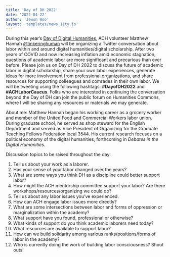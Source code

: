 ```yaml
---
title: 'Day of DH 2022'
date: '2022-04-22'
author: 'Jewon Woo'
layout: 'templates/news.11ty.js'
---
```

During this year’s [Day of Digital Humanities](https://dhcenternet.org/initiatives/day-of-dh/2022), ACH volunteer Matthew Hannah [@tinkeringhuman](https://twitter.com/TinkeringHuman) will be organizing a Twitter conversation about labor within and around digital humanities/digital scholarship. After two years of COVID and now increasing inflation amid economic stagnation, questions of academic labor are more significant and precarious than ever before. Please join us on Day of DH 2022 to discuss the future of academic labor in digital scholarship, share your own labor experiences, generate ideas for more involvement from professional organizations, and share resources for supporting colleagues and comrades in their own labor. We will be tweeting using the following hashtags: **\#DayofDH2022** and **\#ACHLaborCaucus**. Folks who are interested in continuing the conversation beyond the Day of DH can join the public forum on Humanities Commons, where I will be sharing any resources or materials we may generate.

About me: Matthew Hannah began his working career as a grocery worker and member of the United Food and Commercial Workers labor union. During graduate school, he served as shop steward for the English Department and served as Vice President of Organizing for the Graduate Teaching Fellows Federation local 3544. His current research focuses on a political economy of the digital humanities, forthcoming in *Debates in the Digital Humanities*.

Discussion topics to be raised throughout the day:

1. Tell us about your work as a laborer.
2. Has your sense of your labor changed over the years?
3. What are some ways you think DH as a discipline could better support labor?
4. How might the ACH mentorship committee support your labor? Are there workshops/resources/organizing we could do?
5. Tell us about any labor issues you’ve experienced.
6. How can ACH engage labor issues more directly?
7. What are some intersections between labor and forms of oppression or marginalization within the academy?
8. What support have you found, professional or otherwise?
9. What kinds of support do you think academic laborers need today?
10. What resources are available to support labor?
11. How can we build solidarity among various ranks/positions/forms of labor in the academy?
12. Who is currently doing the work of building labor consciousness? Shout outs!
